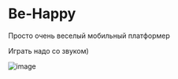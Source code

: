 # Be-Happy
Просто очень веселый мобильный платформер

Играть надо со звуком)

![image](https://user-images.githubusercontent.com/56479283/205791906-0a02f4ef-b7b6-4347-ac2e-3e3b9849e9cb.png)
